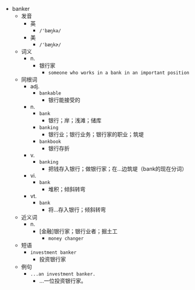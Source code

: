- banker
  - 发音
    - 英
      - `/'bæŋkə/`
    - 美
      - `/'bæŋkɚ/`
  - 词义
    - n.
      - 银行家
        - `someone who works in a bank in an important position`
  - 同根词
    - adj.
      - `bankable`
        - 银行能接受的
    - n.
      - `bank`
        - 银行；岸；浅滩；储库
      - `banking`
        - 银行业；银行业务；银行家的职业；筑堤
      - `bankbook`
        - 银行存折
    - v.
      - `banking`
        - 把钱存入银行；做银行家；在…边筑堤（bank的现在分词）
    - vi.
      - `bank`
        - 堆积；倾斜转弯
    - vt.
      - `bank`
        - 将…存入银行；倾斜转弯
  - 近义词
    - n.
      - [金融]银行家；银行业者；掘土工
        - `money changer`
  - 短语
    - `investment banker`
      - 投资银行家 
  - 例句
    - `...an investment banker.`
      - …一位投资银行家。

